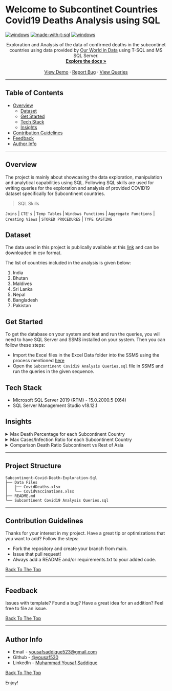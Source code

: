 <div id="top"></div>

# Welcome to Subcontinet Countries Covid19 Deaths Analysis using SQL


[![windows](https://img.shields.io/badge/os-windows-blue?style=flat-square)](#) [![made-with-t-sql](https://img.shields.io/badge/Made%20with-T--SQL-red?style=flat-square)](#) [![windows](https://img.shields.io/badge/-Microsoft%20SQL%20Server-orange?style=flat-square&logo=microsoft%20sql%20server&logoColor=white)](#)



<div align="center">  

  <p align="center">
    Exploration and Analysis of the data of confirmed deaths in the subcontinet countries using data provided by  <a href="https://ourworldindata.org/">Our World in Data</a> using T-SQL and MS SQL Server.
    <br />
    <a href="https://docs.microsoft.com/en-us/sql/t-sql/language-reference?view=sql-server-ver16"><strong>Explore the docs »</strong></a>
    <br />
    <br />
    <a href="#">View Demo</a>
    ·
    <a href="https://github.com/yousaf530/Subcontinent-Covid-Death-Exploration-Sql/issues">Report Bug</a>
    ·
    <a href="https://github.com/yousaf530/Subcontinent-Covid-Death-Exploration-Sql/blob/main/Subcontinent%20Covid19%20Analysis%20Queries.sql">View Queries</a>
  </p>
</div>

---

## Table of Contents

  - [Overview](#overview)
    - [Dataset](#dataset)
    - [Get Started](#get-started)
    - [Tech Stack](#tech-stack)
    - [Insights](#insights)
  - [Contribution Guidelines](#contribution-guidelines)
  - [Feedback](#feedback)
  - [Author Info](#author-info)

---

## Overview
The project is mainly about showcasing the data exploration, manipulation and analytical capabilities using SQL. Following SQL skills are used for writing queries for the exploration and analysis of provided COVID19 dataset specifically for Subcontinent countries.

> SQL Skills 

`Joins` | `CTE's` | `Temp Tables` | `Windows Functions` | `Aggregate Functions` | `Creating Views` | `STORED PROCEDURES` | `TYPE CASTING`

## Dataset
The data used in this project is publically available at this [link](https://ourworldindata.org/explorers/coronavirus-data-explorer?zoomToSelection=true&time=2020-03-01..latest&facet=none&pickerSort=desc&pickerMetric=total_deaths&hideControls=true&Metric=Confirmed+deaths&Interval=7-day+rolling+average&Relative+to+Population=true&Color+by+test+positivity=false&country=IND~USA~GBR~CAN~DEU~FRA) and can be downloaded in csv format.

The list of countries included in the analysis is given below:


<ol>
  <li>India</li>
  <li>Bhutan</li>
  <li>Maldives</li>
  <li>Sri Lanka</li>
  <li>Nepal</li>
  <li>Bangladesh</li>
  <li>Pakistan</li>
</ol>

## Get Started
To get the database on your system and test and run the queries, you will need to have SQL Server and SSMS installed on your system. Then you can follow these steps:
- Import the Excel files in the Excel Data folder into the SSMS using the process mentioned [here](https://docs.microsoft.com/en-us/sql/relational-databases/import-export/import-data-from-excel-to-sql?view=sql-server-ver16)
- Open the `Subcontinent Covid19 Analysis Queries.sql` file in SSMS and run the queries in the given sequence.

## Tech Stack
- Microsoft SQL Server 2019 (RTM) - 15.0.2000.5 (X64)
- SQL Server Management Studio v18.12.1


## Insights
<details>
  <summary>Max Death Percentage for each Subcontinent Country</summary>

  > Result

  <img src="https://user-images.githubusercontent.com/45168689/177030245-da71e7e4-4289-4b1c-a192-fbcee4b20a74.png"/>

   > Query

```
SELECT location as 'Location',MAX(total_cases) as 'TotalCases', MAX(total_deaths) as 'TotalDeaths', MAX(ROUND(((total_deaths/total_cases) * 100),2)) as 'MaxDeathPercentage'
FROM CovidDeaths
WHERE location IN ('India', 'Pakistan', 'Bhutan','Maldives','Sri Lanka','Nepal','Bangladesh')
GROUP BY location
ORDER BY 4 DESC;
```
</details>

<details>
  <summary>Max Cases/Infection Ratio for each Subcontinent Country</summary>

  > Result

  <img src="https://user-images.githubusercontent.com/45168689/177030551-5fef5a70-741c-470a-8160-5d0456396729.png"/>

   > Query

```
SELECT location as 'Location', MAX(total_cases) as 'TotalCases', Max(population) as 'TotalPopulation' ,MAX(ROUND(((total_cases/population) * 100),2)) as 'MaxPercentPopulationInfected'
FROM CovidDeaths
WHERE location IN ('India', 'Pakistan', 'Bhutan','Maldives','Sri Lanka','Nepal','Bangladesh')
GROUP BY location
ORDER BY 4 DESC;
```
</details>

<details>
  <summary>Comparison Death Ratio Subcontinent vs Rest of Asia</summary>

  > Result

  <img src="https://user-images.githubusercontent.com/45168689/177031737-3a929324-195f-49ff-bb36-bb952990fb32.png"/>

   > Query

```
SELECT SUM(TotalCases) as 'TotalCases', SUM(TotalDeaths) as 'TotalDeaths', ROUND(((SUM(TotalDeaths))/SUM(TotalCases))*100,2) as 'DeathPercentageSubContCountries'
FROM (
SELECT MAX(total_cases) AS 'TotalCases', MAX(total_deaths) AS 'TotalDeaths' 
FROM CovidDeaths 
WHERE location IN ('India', 'Pakistan', 'Bhutan','Maldives','Sri Lanka','Nepal','Bangladesh')
GROUP BY location) x;
```

```
SELECT SUM(TotalCases) as 'TotalCases', SUM(TotalDeaths) as 'TotalDeaths', ROUND(((SUM(TotalDeaths))/SUM(TotalCases))*100,2) as 'DeathPercentageAsia'
FROM (
SELECT MAX(total_cases) AS 'TotalCases', MAX(total_deaths) AS 'TotalDeaths' 
FROM CovidDeaths 
WHERE continent = 'Asia' AND location NOT IN ('India', 'Pakistan', 'Bhutan','Maldives','Sri Lanka','Nepal','Bangladesh')
GROUP BY location) x;
```
</details>


---

## Project Structure

```
Subcontinent-Covid-Death-Exploration-Sql
├── Data Files
│   ├── CovidDeaths.xlsx
│   └── CovidVaccinations.xlsx
├── README.md
└── Subcontinent Covid19 Analysis Queries.sql
```
---
## Contribution Guidelines

Thanks for your interest in my project. Have a great tip or optimizations that you want to add? Follow the steps:
- Fork the repository and create your branch from main.
- Issue that pull request!
- Always add a README and/or requirements.txt to your added code.

<a href="#top">Back To The Top</a>

---


## Feedback

Issues with template? Found a bug? Have a great idea for an addition? Feel free to file an issue.

<a href="#top">Back To The Top</a>

---

## Author Info

- Email - [yousafsaddique523@gmail.com](#)
- Github - [@yousaf530](https://github.com/yousaf530)
- LinkedIn - [Muhammad Yousaf Saddique](https://www.linkedin.com/in/yousaf530/)

<a href="#top">Back To The Top</a>

Enjoy!

